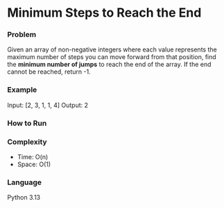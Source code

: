 # Minimum Steps to Reach the End

### Problem
Given an array of non-negative integers where each value represents the maximum number of steps you can move forward from that position, find the **minimum number of jumps** to reach the end of the array. If the end cannot be reached, return -1.

### Example
Input: [2, 3, 1, 1, 4]
Output: 2



### How to Run


### Complexity
- Time: O(n)
- Space: O(1)

### Language
Python 3.13

